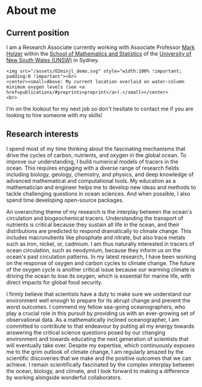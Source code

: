 

# About me

<!-- @def title = "about" -->



## Current position

I am a Research Associate currently working with Associate Professor [Mark Holzer](https://web.maths.unsw.edu.au/~markholzer/) within the [School of Mathematics and Statistics](https://www.maths.unsw.edu.au/) of the [University of New South Wales (UNSW)](https://www.unsw.edu.au/) in Sydney.


~~~
<img src="/assets/O2minjl_demo.svg" style="width:100% !important; padding:0 !important"><br>
<center><small>Above: My current location overlaid on water-column minimum oxygen levels (see <a href=publications/#preprints>preprint</a>).</small></center>
<br>
~~~

I'm on the lookout for my next job so don't hesitate to contact me if you are looking to hire someone with my skills!


## Research interests

I spend most of my time thinking about the fascinating mechanisms that drive the cycles of carbon, nutrients, and oxygen in the global ocean.
To improve our understanding, I build numerical models of tracers in the ocean.
This requires engaging with a diverse range of research fields including biology, geology, chemistry, and physics, and deep knowledge of advanced mathematical and computational tools.
My education as a mathematician and engineer helps me to develop new ideas and methods to tackle challenging questions in ocean sciences.
And when possible, I also spend time developing open-source packages.


An overarching theme of my research is the interplay between the ocean's circulation and biogeochemical tracers.
Understanding the transport of nutrients is critical because they sustain all life in the ocean, and their distributions are predicted to respond dramatically to climate change.
This includes macronutients like phosphate and nitrate, but also trace metals such as iron, nickel, or, cadmium.
I am thus naturally interested in tracers of ocean circulation, such as neodymium, because they inform us on the ocean's past circulation patterns.
In my latest research, I have been working on the response of oxygen and carbon cycles to climate change.
The future of the oxygen cycle is another critical issue because our warming climate is driving the ocean to lose its oxygen, which is essential for marine life, with direct impacts for global food security.


I firmly believe that scientists have a duty to make sure we understand our environment well enough to prepare for its abrupt change and prevent the worst outcomes.
I commend my fellow sea-going oceanographers, who play a crucial role in this pursuit by providing us with an ever-growing set of observational data.
As a mathematically inclined oceanographer, I am committed to contribute to that endeavour by putting all my energy towards answering the critical science questions posed by our changing environment and towards educating the next generation of scientists that will eventually take over.
Despite my expertise, which continuously exposes me to the grim outlook of climate change, I am regularly amazed by the scientific discoveries that we make and the positive outcomes that we can achieve.
I remain scientifically fascinated by the complex interplay between the ocean, biology, and climate, and I look forward to making a difference by working alongside wonderful collaborators.




<!--

My current focus is understanding the mechanisms of the response of the global ocean's carbon and oxygen cycles to climate change using innovative tools and diagnostics (see my latest [preprints](publications/#preprints) and this [Ocean Sciences talk]()).


My work broadly encompasses anything related to marine biogeochemical cycles and ocean tracers.
This requires a bit of mathematics, physics, biology, chemistry, and computer science (see [my publications](#publications), my [ORCID](https://orcid.org/0000-0002-3838-5976), or [Google Scholar](https://scholar.google.com/citations?user=yQb2Pm4AAAAJ)).

To help with my research, I develop and contribute to open-source packages, mostly in Julia and MATLAB.
This includes [AIBECS.jl](https://github.com/briochemc/AIBECS.jl), a Julia package that I developed for researchers, teachers, and students to easily simulate ocean tracers.
See [my GitHub](https://github.com/briochemc) for open-source software contributions.

 -->
